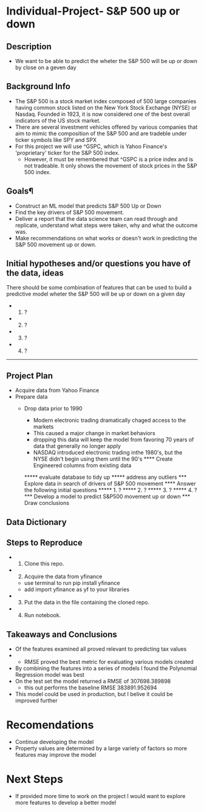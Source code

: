 # Individual-Project- S&P 500 up or down

## Description
* We want to be able to predict the wheter the S&P 500 will be up or down by close on a geven day

## Background Info
* The S&P 500 is a stock market index composed of 500 large companies having common stock listed on the New York Stock Exchange (NYSE) or Nasdaq. Founded in 1923, it is now considered one of the best overall indicators of the US stock market.
* There are several investment vehicles offered by various companies that aim to mimic the composition of the S&P 500 and are tradeble under ticker symbols like SPY and SPX
* For this project we will use ^GSPC, which is Yahoo Finance's 'proprietary' ticker for the S&P 500 index. 
    * However, it must be remembered that ^GSPC is a price index and is not tradeable. It only shows the movement of stock prices in the S&P 500 index.

## Goals¶
* Construct an ML model that predicts S&P 500 Up or Down
* Find the key drivers of S&P 500 movement.
* Deliver a report that the data science team can read through and replicate, understand what steps were taken, why and what the outcome was.
* Make recommendations on what works or doesn't work in predicting the S&P 500 movement up or down.

## Initial hypotheses and/or questions you have of the data, ideas
There should be some combination of features that can be used to build a predictive model wheter the S&P 500 will be up or down on a given day
* 1. ?
* 2. ? 
* 3. ? 
* 4. ? 
*****************************************
## Project Plan 
* Acquire data from Yahoo Finance 
* Prepare data
    * Drop data prior to 1990 
        * Modern electronic trading dramatically chaged access to the markets
        * This caused a major change in market behaviors 
        * dropping this data will keep the model from favoring 70 years of data that generally no longer apply 
        * NASDAQ introduced electronic trading inthe 1980's, but the NYSE didn't begin using them until the 90's
    **** Create Engineered columns from existing data

        ***** evaluate database to tidy up 
        ***** address any outliers
*** Explore data in search of drivers of S&P 500 movement
    **** Answer the following initial questions
        ***** 1. ?
        ***** 2. ?
        ***** 3. ? 
        ***** 4. ? 
*** Develop a model to predict S&P500 movement up or down
*** Draw conclusions

## Data Dictionary


## Steps to Reproduce
* 1. Clone this repo.
* 2. Acquire the data from yfinance 
    * use terminal to run pip install yfinance 
    * add import yfinance as yf to your libraries
* 3. Put the data in the file containing the cloned repo.
* 4. Run notebook.

## Takeaways and Conclusions
* Of the features examined all proved relevant to predicting tax values
* * RMSE proved the best metric for evaluating various models created 
* By combining the features into a series of models I found the Polynomial Regression model was best
* On the test set the model returned a RMSE of 307698.389898 
    * this out performs the baseline RMSE 383891.952694   
* This model could be used in production, but I belive it could be improved further

# Recomendations
* Continue developing the model
* Property values are determined by a large variety of factors so more features may improve the model
# Next Steps
* If provided more time to work on the project I would want to explore more features to develop a better model